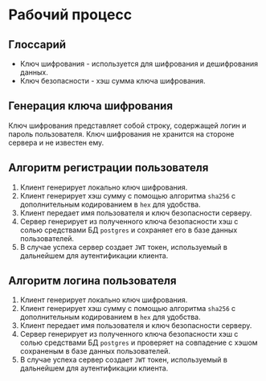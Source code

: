 # Рабочий процесс

## Глоссарий
* Ключ шифрования - используется для шифрования и дешифрования данных.
* Ключ безопасности - хэш сумма ключа шифрования.

## Генерация ключа шифрования
Ключ шифрования представляет собой строку, содержащей логин и пароль пользователя. Ключ шифрования не хранится на стороне сервера и не известен ему.

## Алгоритм регистрации пользователя
1. Клиент генерирует локально ключ шифрования.
2. Клиент генерирует хэш сумму с помощью алгоритма `sha256` с дополнительным кодированием в `hex` для удобства.
3. Клиент передает имя пользователя и ключ безопасности серверу.
4. Сервер генерирует из полученного ключа безопасности хэш с солью средствами БД `postgres` и сохраняет его в базе данных пользователей.
5. В случае успеха сервер создает `JWT` токен, используемый в дальнейшем для аутентификации клиента.

## Алгоритм логина пользователя
1. Клиент генерирует локально ключ шифрования.
2. Клиент генерирует хэш сумму с помощью алгоритма `sha256` с дополнительным кодированием в `hex` для удобства.
3. Клиент передает имя пользователя и ключ безопасности серверу.
4. Сервер генерирует из полученного ключа безопасности хэш с солью средствами БД `postgres` и проверяет на совпадение с хэшом сохраненым в базе данных пользователей.
5. В случае успеха сервер создает `JWT` токен, используемый в дальнейшем для аутентификации клиента. 
